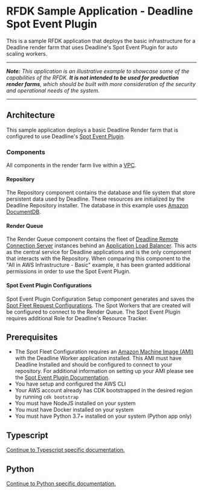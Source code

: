 # RFDK Sample Application - Deadline Spot Event Plugin

This is a sample RFDK application that deploys the basic infrastructure for a Deadline render farm that uses Deadline's Spot Event Plugin for auto scaling workers.

---

_**Note:** This application is an illustrative example to showcase some of the capabilities of the RFDK. **It is not intended to be used for production render farms**, which should be built with more consideration of the security and operational needs of the system._

---

## Architecture

This sample application deploys a basic Deadline Render farm that is configured to use Deadline's [Spot Event Plugin](https://docs.thinkboxsoftware.com/products/deadline/10.1/1_User%20Manual/manual/event-spot.html).

### Components

All components in the render farm live within a [VPC](https://aws.amazon.com/vpc/).

#### Repository

The Repository component contains the database and file system that store persistent data used by Deadline. These resources are initialized by the Deadline Repository installer. The database in this example uses [Amazon DocumentDB](https://aws.amazon.com/documentdb/).

#### Render Queue

The Render Queue component contains the fleet of [Deadline Remote Connection Server](https://docs.thinkboxsoftware.com/products/deadline/10.1/1_User%20Manual/manual/remote-connection-server.html) instances behind an [Application Load Balancer](https://docs.aws.amazon.com/elasticloadbalancing/latest/application/introduction.html). This acts as the central service for Deadline applications and is the only component that interacts with the Repository. When comparing this component to the "All in AWS Infrastructure - Basic" example, it has been granted additional permissions in order to use the Spot Event Plugin.

#### Spot Event Plugin Configurations

Spot Event Plugin Configuration Setup component generates and saves the [Spot Fleet Request Configurations](https://docs.thinkboxsoftware.com/products/deadline/10.1/1_User%20Manual/manual/event-spot.html#spot-fleet-request-configurations). The Spot Workers that are created will be configured to connect to the Render Queue. The Spot Event Plugin requires additional Role for Deadline's Resource Tracker.

## Prerequisites

- The Spot Fleet Configuration requires an [Amazon Machine Image (AMI)](https://docs.aws.amazon.com/AWSEC2/latest/UserGuide/AMIs.html) with the Deadline Worker application installed. This AMI must have Deadline Installed and should be configured to connect to your repository. For additional information on setting up your AMI please see the [Spot Event Plugin Documentation](https://docs.thinkboxsoftware.com/products/deadline/10.1/1_User%20Manual/manual/event-spot.html).
- You have setup and configured the AWS CLI
- Your AWS account already has CDK bootstrapped in the desired region by running `cdk bootstrap`
- You must have NodeJS installed on your system
- You must have Docker installed on your system
- You must have Python 3.7+ installed on your system (Python app only)

## Typescript

[Continue to Typescript specific documentation.](ts/README.md)

## Python

[Continue to Python specific documentation.](python/README.md)